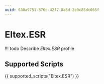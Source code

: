 ```yaml
---
uuid: 630a9751-876d-42f7-8a8d-2e0c85dc065f
---
```



# Eltex.ESR


<!-- prettier-ignore -->
!!! todo
    Describe *Eltex.ESR* profile

## Supported Scripts

{{ supported_scripts("Eltex.ESR") }}
